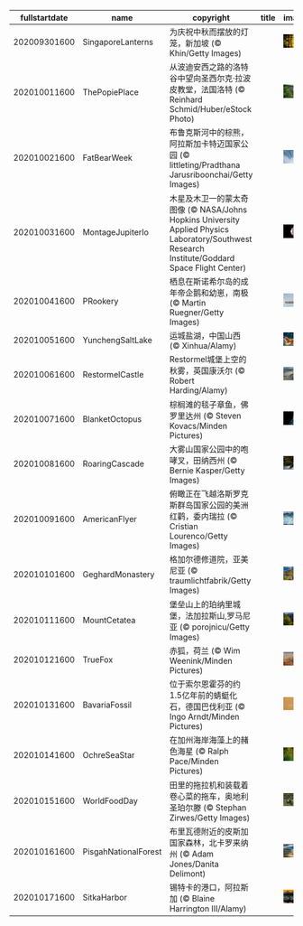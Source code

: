|fullstartdate|name|copyright|title|image|
|--|--|--|--|--|
202009301600|SingaporeLanterns|为庆祝中秋而摆放的灯笼，新加坡 (© Khin/Getty Images)||![](/zh-CN/2020/10/202009301600SingaporeLanterns.jpg)|
202010011600|ThePopiePlace|从波迪安西之路的洛特谷中望向圣西尔克·拉波皮教堂，法国洛特 (© Reinhard Schmid/Huber/eStock Photo)||![](/zh-CN/2020/10/202010011600ThePopiePlace.jpg)|
202010021600|FatBearWeek|布鲁克斯河中的棕熊，阿拉斯加卡特迈国家公园 (© littleting/Pradthana Jarusriboonchai/Getty Images)||![](/zh-CN/2020/10/202010021600FatBearWeek.jpg)|
202010031600|MontageJupiterIo|木星及木卫一的蒙太奇图像  (© NASA/Johns Hopkins University Applied Physics Laboratory/Southwest Research Institute/Goddard Space Flight Center)||![](/zh-CN/2020/10/202010031600MontageJupiterIo.jpg)|
202010041600|PRookery|栖息在斯诺希尔岛的成年帝企鹅和幼崽，南极 (© Martin Ruegner/Getty Images)||![](/zh-CN/2020/10/202010041600PRookery.jpg)|
202010051600|YunchengSaltLake|运城盐湖，中国山西 (© Xinhua/Alamy)||![](/zh-CN/2020/10/202010051600YunchengSaltLake.jpg)|
202010061600|RestormelCastle|Restormel城堡上空的秋雾，英国康沃尔 (© Robert Harding/Alamy)||![](/zh-CN/2020/10/202010061600RestormelCastle.jpg)|
202010071600|BlanketOctopus|棕榈滩的毯子章鱼，佛罗里达州  (© Steven Kovacs/Minden Pictures)||![](/zh-CN/2020/10/202010071600BlanketOctopus.jpg)|
202010081600|RoaringCascade|大雾山国家公园中的咆哮叉，田纳西州 (© Bernie Kasper/Getty Images)||![](/zh-CN/2020/10/202010081600RoaringCascade.jpg)|
202010091600|AmericanFlyer|俯瞰正在飞越洛斯罗克斯群岛国家公园的美洲红鹳，委内瑞拉 (© Cristian Lourenco/Getty Images)||![](/zh-CN/2020/10/202010091600AmericanFlyer.jpg)|
202010101600|GeghardMonastery|格加尔德修道院，亚美尼亚 (© traumlichtfabrik/Getty Images)||![](/zh-CN/2020/10/202010101600GeghardMonastery.jpg)|
202010111600|MountCetatea|堡垒山上的珀纳里城堡，法加拉斯山,罗马尼亚 (© porojnicu/Getty Images)||![](/zh-CN/2020/10/202010111600MountCetatea.jpg)|
202010121600|TrueFox|赤狐，荷兰 (© Wim Weenink/Minden Pictures)||![](/zh-CN/2020/10/202010121600TrueFox.jpg)|
202010131600|BavariaFossil|位于索尔恩霍芬的约1.5亿年前的蜻蜓化石，德国巴伐利亚 (© Ingo Arndt/Minden Pictures)||![](/zh-CN/2020/10/202010131600BavariaFossil.jpg)|
202010141600|OchreSeaStar|在加州海岸海藻上的赭色海星 (© Ralph Pace/Minden Pictures)||![](/zh-CN/2020/10/202010141600OchreSeaStar.jpg)|
202010151600|WorldFoodDay|田里的拖拉机和装载着卷心菜的拖车，奥地利圣珀尔滕 (© Stephan Zirwes/Getty Images)||![](/zh-CN/2020/10/202010151600WorldFoodDay.jpg)|
202010161600|PisgahNationalForest|布里瓦德附近的皮斯加国家森林，北卡罗来纳州 (© Adam Jones/Danita Delimont)||![](/zh-CN/2020/10/202010161600PisgahNationalForest.jpg)|
202010171600|SitkaHarbor|锡特卡的港口，阿拉斯加 (© Blaine Harrington III/Alamy)||![](/zh-CN/2020/10/202010171600SitkaHarbor.jpg)|
